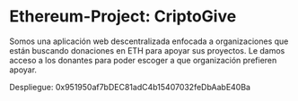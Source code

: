 # Ethereum-Project: CriptoGive

Somos una aplicación web descentralizada enfocada a organizaciones que están buscando donaciones en ETH para apoyar sus proyectos. Le damos acceso a los donantes para poder escoger a que organización prefieren apoyar.

Despliegue: 0x951950af7bDEC81adC4b15407032feDbAabE40Ba
